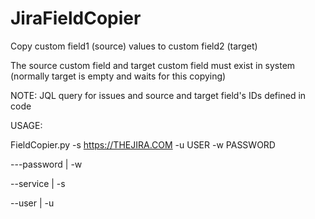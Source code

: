 # JiraFieldCopier

Copy custom field1 (source) values to custom field2 (target)

The source custom field and target custom field must exist in system (normally target is empty and waits for this copying)

NOTE: JQL query for issues and source and target field's IDs defined in code


USAGE:

FieldCopier.py -s https://THEJIRA.COM -u USER -w PASSWORD


   ---password | -w <JIRA password>
  
   --service   | -s <JIRA service>
    
   --user   | -u <JIRA user>
